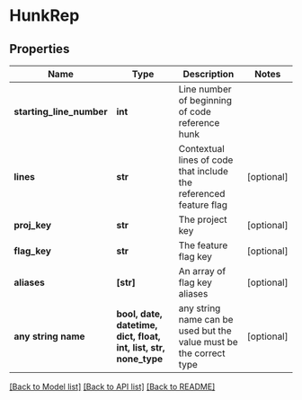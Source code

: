 # HunkRep


## Properties
Name | Type | Description | Notes
------------ | ------------- | ------------- | -------------
**starting_line_number** | **int** | Line number of beginning of code reference hunk | 
**lines** | **str** | Contextual lines of code that include the referenced feature flag | [optional] 
**proj_key** | **str** | The project key | [optional] 
**flag_key** | **str** | The feature flag key | [optional] 
**aliases** | **[str]** | An array of flag key aliases | [optional] 
**any string name** | **bool, date, datetime, dict, float, int, list, str, none_type** | any string name can be used but the value must be the correct type | [optional]

[[Back to Model list]](../README.md#documentation-for-models) [[Back to API list]](../README.md#documentation-for-api-endpoints) [[Back to README]](../README.md)


